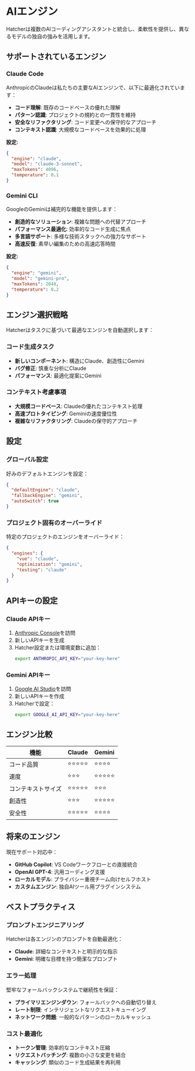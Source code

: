 # AIエンジン

Hatcherは複数のAIコーディングアシスタントと統合し、柔軟性を提供し、異なるモデルの独自の強みを活用します。

## サポートされているエンジン

### Claude Code

AnthropicのClaudeは私たちの主要なAIエンジンで、以下に最適化されています：

- **コード理解**: 既存のコードベースの優れた理解
- **パターン認識**: プロジェクトの規約との一貫性を維持
- **安全なリファクタリング**: コード変更への保守的なアプローチ
- **コンテキスト認識**: 大規模なコードベースを効果的に処理

**設定:**

```json
{
  "engine": "claude",
  "model": "claude-3-sonnet",
  "maxTokens": 4096,
  "temperature": 0.1
}
```

### Gemini CLI

GoogleのGeminiは補完的な機能を提供します：

- **創造的なソリューション**: 複雑な問題への代替アプローチ
- **パフォーマンス最適化**: 効率的なコード生成に焦点
- **多言語サポート**: 多様な技術スタックへの強力なサポート
- **高速反復**: 素早い編集のための高速応答時間

**設定:**

```json
{
  "engine": "gemini",
  "model": "gemini-pro",
  "maxTokens": 2048,
  "temperature": 0.2
}
```

## エンジン選択戦略

Hatcherはタスクに基づいて最適なエンジンを自動選択します：

### コード生成タスク

- **新しいコンポーネント**: 構造にClaude、創造性にGemini
- **バグ修正**: 慎重な分析にClaude
- **パフォーマンス**: 最適化提案にGemini

### コンテキスト考慮事項

- **大規模コードベース**: Claudeの優れたコンテキスト処理
- **高速プロトタイピング**: Geminiの速度優位性
- **複雑なリファクタリング**: Claudeの保守的アプローチ

## 設定

### グローバル設定

好みのデフォルトエンジンを設定：

```json
{
  "defaultEngine": "claude",
  "fallbackEngine": "gemini",
  "autoSwitch": true
}
```

### プロジェクト固有のオーバーライド

特定のプロジェクトのエンジンをオーバーライド：

```json
{
  "engines": {
    "vue": "claude",
    "optimization": "gemini",
    "testing": "claude"
  }
}
```

## APIキーの設定

### Claude APIキー

1. [Anthropic Console](https://console.anthropic.com)を訪問
2. 新しいAPIキーを生成
3. Hatcher設定または環境変数に追加：
   ```bash
   export ANTHROPIC_API_KEY="your-key-here"
   ```

### Gemini APIキー

1. [Google AI Studio](https://aistudio.google.com)を訪問
2. 新しいAPIキーを作成
3. Hatcherで設定：
   ```bash
   export GOOGLE_AI_API_KEY="your-key-here"
   ```

## エンジン比較

| 機能               | Claude     | Gemini     |
| ------------------ | ---------- | ---------- |
| コード品質         | ⭐⭐⭐⭐⭐ | ⭐⭐⭐⭐   |
| 速度               | ⭐⭐⭐     | ⭐⭐⭐⭐⭐ |
| コンテキストサイズ | ⭐⭐⭐⭐⭐ | ⭐⭐⭐     |
| 創造性             | ⭐⭐⭐     | ⭐⭐⭐⭐⭐ |
| 安全性             | ⭐⭐⭐⭐⭐ | ⭐⭐⭐⭐   |

## 将来のエンジン

現在サポート対応中：

- **GitHub Copilot**: VS Codeワークフローとの直接統合
- **OpenAI GPT-4**: 汎用コーディング支援
- **ローカルモデル**: プライバシー重視チーム向けセルフホスト
- **カスタムエンジン**: 独自AIツール用プラグインシステム

## ベストプラクティス

### プロンプトエンジニアリング

Hatcherは各エンジンのプロンプトを自動最適化：

- **Claude**: 詳細なコンテキストと明示的な指示
- **Gemini**: 明確な目標を持つ簡潔なプロンプト

### エラー処理

堅牢なフォールバックシステムで継続性を保証：

- **プライマリエンジンダウン**: フォールバックへの自動切り替え
- **レート制限**: インテリジェントなリクエストキューイング
- **ネットワーク問題**: 一般的なパターンのローカルキャッシュ

### コスト最適化

- **トークン管理**: 効率的なコンテキスト圧縮
- **リクエストバッチング**: 複数の小さな変更を結合
- **キャッシング**: 類似のコード生成結果を再利用
